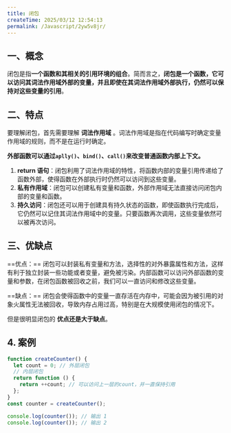 ```yaml
---
title: 闭包
createTime: 2025/03/12 12:54:13
permalink: /Javascript/2yw5v8jr/
---
```


## 一、概念

闭包是指**一个函数和其相关的引用环境的组合**。简而言之，**闭包是一个函数，它可以访问其词法作用域外部的变量，并且即使在其词法作用域外部执行，仍然可以保持对这些变量的引用**。

## 二、特点

要理解闭包，首先需要理解 **词法作用域** 。词法作用域是指在代码编写时确定变量作用域的规则，而不是在运行时确定。

**外部函数可以通过`aplly()`、`bind()`、`call()`来改变普通函数内部上下文。**

1. **return 语句**：闭包利用了词法作用域的特性，将函数内部的变量引用传递给了函数外部，使得函数在外部执行时仍然可以访问到这些变量。
2. **私有作用域**：闭包可以创建私有变量和函数，外部作用域无法直接访问闭包内部的变量和函数。
3. **持久访问**：闭包还可以用于创建具有持久状态的函数，即使函数执行完成后，它仍然可以记住其词法作用域中的变量。只要函数再次调用，这些变量依然可以被再次访问。

## 三、优缺点

==优点：== 闭包可以封装私有变量和方法，选择性的对外暴露属性和方法，这样有利于独立封装一些功能或者变量，避免被污染。内部函数可以访问外部函数的变量和参数，在闭包函数被回收之前，我们可以一直访问和修改这些变量。

==缺点：== 闭包会使得函数中的变量一直存活在内存中，可能会因为被引用的对象火属性无法被回收，导致内存占用过高，特别是在大规模使用闭包的情况下。

但是很明显闭包的 **优点还是大于缺点**。

## 4. 案例

```js
function createCounter() {
  let count = 0; // 外层闭包
  // 内层闭包
  return function () {
    return ++count; // 可以访问上一层的count，并一直保持引用
  };
}
const counter = createCounter();

console.log(counter()); // 输出 1
console.log(counter()); // 输出 2
```
